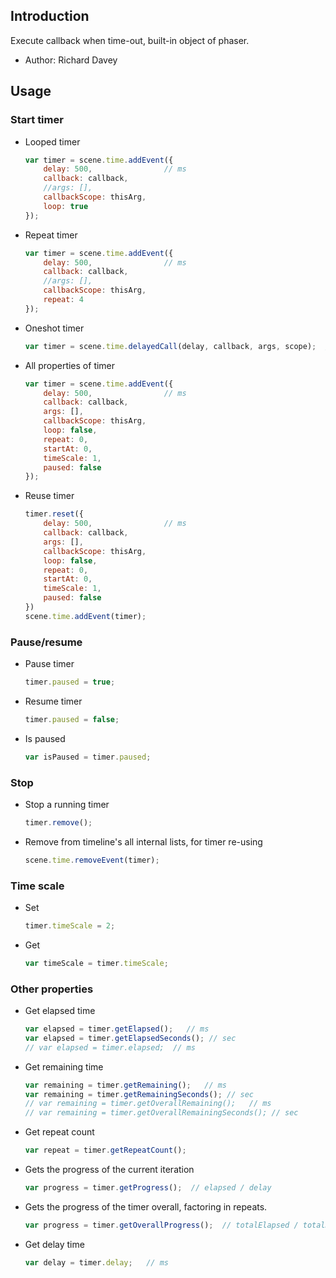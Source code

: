 ## Introduction

Execute callback when time-out, built-in object of phaser.

- Author: Richard Davey

## Usage

### Start timer

- Looped timer
    ```javascript
    var timer = scene.time.addEvent({
        delay: 500,                // ms
        callback: callback,
        //args: [],
        callbackScope: thisArg,
        loop: true
    });
    ```
- Repeat timer
    ```javascript
    var timer = scene.time.addEvent({
        delay: 500,                // ms
        callback: callback,
        //args: [],
        callbackScope: thisArg,
        repeat: 4
    });
    ```
- Oneshot timer
    ```javascript
    var timer = scene.time.delayedCall(delay, callback, args, scope);  // delay in ms
    ```
- All properties of timer
    ```javascript
    var timer = scene.time.addEvent({
        delay: 500,                // ms
        callback: callback,
        args: [],
        callbackScope: thisArg,
        loop: false,
        repeat: 0,
        startAt: 0,
        timeScale: 1,
        paused: false
    });
    ```
- Reuse timer
    ```javascript
    timer.reset({
        delay: 500,                // ms
        callback: callback,
        args: [],
        callbackScope: thisArg,
        loop: false,
        repeat: 0,
        startAt: 0,
        timeScale: 1,
        paused: false
    })
    scene.time.addEvent(timer);
    ```

### Pause/resume

- Pause timer
    ```javascript
    timer.paused = true;
    ```
- Resume timer
    ```javascript
    timer.paused = false;
    ```
- Is paused
    ```javascript
    var isPaused = timer.paused;
    ```

### Stop

- Stop a running timer
    ```javascript
    timer.remove();
    ```
- Remove from timeline's all internal lists, for timer re-using
    ```javascript
    scene.time.removeEvent(timer);
    ```

### Time scale

- Set
    ```javascript
    timer.timeScale = 2;
    ```
- Get
    ```javascript
    var timeScale = timer.timeScale;
    ```

### Other properties

- Get elapsed time
    ```javascript
    var elapsed = timer.getElapsed();   // ms
    var elapsed = timer.getElapsedSeconds(); // sec
    // var elapsed = timer.elapsed;  // ms
    ```
- Get remaining time
    ```javascript
    var remaining = timer.getRemaining();   // ms
    var remaining = timer.getRemainingSeconds(); // sec
    // var remaining = timer.getOverallRemaining();   // ms
    // var remaining = timer.getOverallRemainingSeconds(); // sec
    ```
- Get repeat count
    ```javascript
    var repeat = timer.getRepeatCount();
    ```
- Gets the progress of the current iteration
    ```javascript
    var progress = timer.getProgress();  // elapsed / delay
    ```
- Gets the progress of the timer overall, factoring in repeats.
    ```javascript
    var progress = timer.getOverallProgress();  // totalElapsed / totalDuration
    ```
- Get delay time
    ```javascript
    var delay = timer.delay;   // ms
    ```